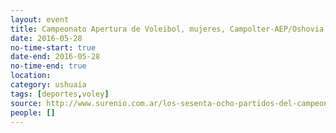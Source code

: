 ```yaml
---
layout: event 
title: Campeonato Apertura de Voleibol, mujeres, Campolter-AEP/Oshovia
date: 2016-05-28
no-time-start: true
date-end: 2016-05-28
no-time-end: true
location: 
category: ushuaia
tags: [deportes,voley]
source: http://www.surenio.com.ar/los-sesenta-ocho-partidos-del-campeonato-apertura-2016/
people: []
---
```

